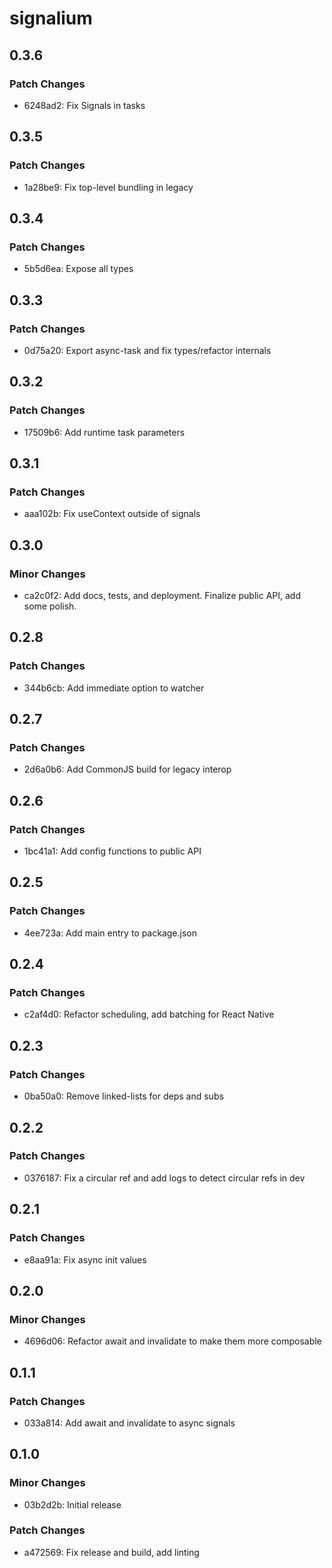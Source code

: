 # signalium

## 0.3.6

### Patch Changes

- 6248ad2: Fix Signals in tasks

## 0.3.5

### Patch Changes

- 1a28be9: Fix top-level bundling in legacy

## 0.3.4

### Patch Changes

- 5b5d6ea: Expose all types

## 0.3.3

### Patch Changes

- 0d75a20: Export async-task and fix types/refactor internals

## 0.3.2

### Patch Changes

- 17509b6: Add runtime task parameters

## 0.3.1

### Patch Changes

- aaa102b: Fix useContext outside of signals

## 0.3.0

### Minor Changes

- ca2c0f2: Add docs, tests, and deployment. Finalize public API, add some polish.

## 0.2.8

### Patch Changes

- 344b6cb: Add immediate option to watcher

## 0.2.7

### Patch Changes

- 2d6a0b6: Add CommonJS build for legacy interop

## 0.2.6

### Patch Changes

- 1bc41a1: Add config functions to public API

## 0.2.5

### Patch Changes

- 4ee723a: Add main entry to package.json

## 0.2.4

### Patch Changes

- c2af4d0: Refactor scheduling, add batching for React Native

## 0.2.3

### Patch Changes

- 0ba50a0: Remove linked-lists for deps and subs

## 0.2.2

### Patch Changes

- 0376187: Fix a circular ref and add logs to detect circular refs in dev

## 0.2.1

### Patch Changes

- e8aa91a: Fix async init values

## 0.2.0

### Minor Changes

- 4696d06: Refactor await and invalidate to make them more composable

## 0.1.1

### Patch Changes

- 033a814: Add await and invalidate to async signals

## 0.1.0

### Minor Changes

- 03b2d2b: Initial release

### Patch Changes

- a472569: Fix release and build, add linting

